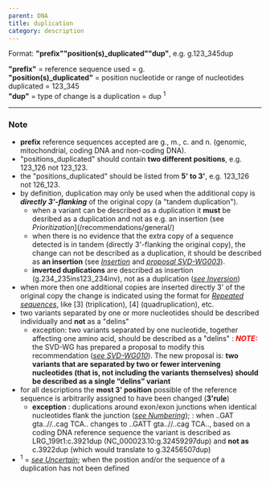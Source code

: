 ```yaml
---
parent: DNA
title: duplication
category: description
---
```


Format:   **"prefix""position(s)_duplicated""dup"**,  e.g. g.123_345dup

**"prefix"**  =  reference sequence used  =  g.<br>
**"position(s)\_duplicated"**  =  position nucleotide or range of nucleotides duplicated  =  123_345<br>
**"dup"**  =  type of change is a duplication  =  dup <sup>1</sup>

---

### Note

*	**prefix** reference sequences accepted are g., m., c. and n. (genomic, mitochondrial, coding DNA and non-coding DNA).
*	"positions\_duplicated" should contain **two different positions**, e.g. 123\_126 not 123\_123.
*	the "positions\_duplicated" should be listed from **5' to 3'**, e.g. 123\_126 not 126\_123.
*	by definition, duplication may only be used when the additional copy is _**directly 3'-flanking**_ of the original copy (a "tandem duplication").
	*	when a variant can be described as a duplication it **must** be desribed as a duplication and not as e.g. an insertion (see _Prioritization_](/recommendations/general/) 
	*	when there is no evidence that the extra copy of a sequence detected is in tandem (directly 3'-flanking the original copy), the change can not be described as a duplication, it should be described as **an insertion** (see [_Insertion_](/recommendations/DNA/variant/insertion/) and [_proposal SVD-WG003_](/bg-material/consultation/svd-wg003/)).
	*	**inverted duplications** are described as insertion (g.234\_235ins123\_234inv), not as a duplication ([_see Inversion_](/recommendations/DNA/variant/inversion))
*	when more then one additional copies are inserted directly 3' of the original copy the change is indicated using the format for [_Repeated sequences_](/recommendations/DNA/variant/repeated/), like [3] (triplication), [4] (quadruplication), etc.
*	two variants separated by one or more nucleotides should be described individually and **not** as a "delins"
	*	exception: two variants separated by one nucleotide, together affecting one amino acid, should be described as a "delins"
:	_**<font color="#FF0000">NOTE:</font>**_ the SVD-WG has prepared a proposal to modify this recommendation ([_see SVD-WG010_](/bg-material/consultation/svd-wg010/)). The new proposal is: **two variants that are separated by two or fewer intervening nucleotides (that is, not including the variants themselves) should be described as a single “delins” variant**
*	for all descriptions the **most 3' position** possible of the reference sequence is arbitrarily assigned to have been changed (**3'rule**)
	*	**exception**
	:	duplications around exon/exon junctions when identical nucleotides flank the junction ([_see Numbering_](/bg-material/numbering/#DNAc)); 
		:	when ..GAT gta..//..cag TCA.. changes to ..GATT gta..//..cag TCA.., based on a coding DNA reference sequence the variant is described as LRG\_199t1:c.3921dup (NC\_000023.10:g.32459297dup) and **not as** c.3922dup (which would translate to g.32456507dup)
*	<sup>1</sup> = [_see Uncertain_](/recommendations/uncertain/); when the postion and/or the sequence of a duplication has not been defined
